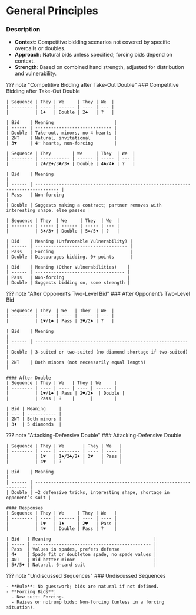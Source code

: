 # General Principles

### Description

- **Context**: Competitive bidding scenarios not covered by specific overcalls or doubles.
- **Approach**: Natural bids unless specified; forcing bids depend on context.
- **Strength**: Based on combined hand strength, adjusted for distribution and vulnerability.

??? note "Competitive Bidding after Take-Out Double"
    ### Competitive Bidding after Take-Out Double

    | Sequence | They | We     | They | We  |
    | -------- | ---- | ------ | ---- | --- |
    |          | 1♠   | Double | 2♠   | ?   |

    | Bid    | Meaning                       |
    | ------ | ----------------------------- |
    | Double | Take-out, minors, no 4 hearts |
    | 2NT    | Natural, invitational         |
    | 3♥     | 4+ hearts, non-forcing        |

    | Sequence | They        | We     | They  | We  |
    | -------- | ----------- | ------ | ----- | --- |
    |          | 2♣/2♦/3♣/3♦ | Double | 4♣/4♦ | ?   |

    | Bid    | Meaning                                                                         |
    | ------ | ------------------------------------------------------------------------------- |
    | Pass   | Non-forcing                                                                     |
    | Double | Suggests making a contract; partner removes with interesting shape, else passes |

    | Sequence | They  | We     | They  | We  |
    | -------- | ----- | ------ | ----- | --- |
    |          | 3♣/3♦ | Double | 5♣/5♦ | ?   |

    | Bid    | Meaning (Unfavorable Vulnerability) |
    | ------ | ----------------------------------- |
    | Pass   | Forcing                             |
    | Double | Discourages bidding, 0+ points      |

    | Bid    | Meaning (Other Vulnerabilities)    |
    | ------ | ---------------------------------- |
    | Pass   | Non-forcing                        |
    | Double | Suggests bidding on, some strength |

??? note "After Opponent’s Two-Level Bid"
    ### After Opponent’s Two-Level Bid

    | Sequence | They  | We   | They  | We  |
    | -------- | ----- | ---- | ----- | --- |
    |          | 1♥/1♠ | Pass | 2♥/2♠ | ?   |

    | Bid    | Meaning                                                    |
    | ------ | ---------------------------------------------------------- |
    | Double | 3-suited or two-suited (no diamond shortage if two-suited) |
    | 2NT    | Both minors (not necessarily equal length)                 |

    #### After Double
    | Sequence | They | We   | They | We     |
    | -------- | ---- | ---- | ---- | ------ |
    |          | 1♥/1♠ | Pass | 2♥/2♠  | Double |
    |          | Pass | ?    |      |        |

    | Bid | Meaning     |
    | --- | ----------- |
    | 2NT | Both minors |
    | 3♦  | 5 diamonds  |

??? note "Attacking-Defensive Double"
    ### Attacking-Defensive Double

    | Sequence | They | We       | They | We   |
    | -------- | ---- | -------- | ---- | ---- |
    |          | 1♥   | 1♠/2♣/2♦ | 2♥   | Pass |
    |          | 4♥   | ?        |      |      |

    | Bid    | Meaning                                                             |
    | ------ | ------------------------------------------------------------------- |
    | Double | ~2 defensive tricks, interesting shape, shortage in opponent’s suit |

    #### Responses
    | Sequence | They | We     | They | We   |
    | -------- | ---- | ------ | ---- | ---- |
    |          | 1♥   | 1♠     | 2♥   | Pass |
    |          | 4♥   | Double | Pass | ?    |

    | Bid   | Meaning                                       |
    | ----- | --------------------------------------------- |
    | Pass  | Values in spades, prefers defense             |
    | 4♠    | Spade fit or doubleton spade, no spade values |
    | 4NT   | Bid better minor                              |
    | 5♣/5♦ | Natural, 6-card suit                          |

??? note "Undiscussed Sequences"
    ### Undiscussed Sequences

    - **Rule**: No guesswork; bids are natural if not defined.
    - **Forcing Bids**:
      - New suit: Forcing.
      - Raises or notrump bids: Non-forcing (unless in a forcing situation).